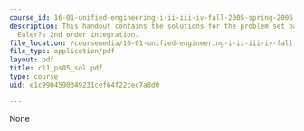 ```yaml
---
course_id: 16-01-unified-engineering-i-ii-iii-iv-fall-2005-spring-2006
description: This handout contains the solutions for the problem set based on the
  Euler?s 2nd order integration.
file_location: /coursemedia/16-01-unified-engineering-i-ii-iii-iv-fall-2005-spring-2006/e1c9904590349231cef64f22cec7a8d0_c11_ps05_sol.pdf
file_type: application/pdf
layout: pdf
title: c11_ps05_sol.pdf
type: course
uid: e1c9904590349231cef64f22cec7a8d0

---
```

None